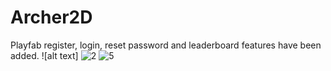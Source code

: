 # Archer2D

Playfab register, login, reset password and leaderboard features have been added.
![alt text]
![2](https://github.com/denizalbayrak/Archer2D/assets/37012071/c52aa302-cda2-4e4c-a47d-af0974cfc739)
![5](https://github.com/denizalbayrak/Archer2D/assets/37012071/8d18037b-1703-4de1-8214-d54793565a4d)
